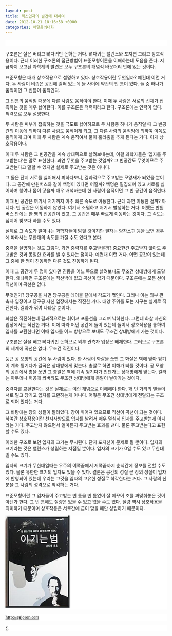 ```yaml
---
layout: post
title: 힉스입자의 발견에 대하여
date: 2012-10-21 18:16:58 +0900
categories: 깨달음의대화
---
```

<p style="color: rgb(51, 51, 51); font-family: 바탕; font-size: 13px; line-height: 21px; text-align: justify; background-color: rgb(255, 255, 255); ">
  <br />
</p>구조론은 살은 버리고 뼈다귀만 논하는 거다. 뼈다귀는 밸런스와 포지션 그리고 상호작용이다. 근데 이러한 구조론의 접근방법이 표준모형이론을 이해하는데 도움을 준다. 지금까지 보고된 과학계의 발견은 모두 구조론의 개념적 바운더리 안에 있는 것이다.

<p style="color: rgb(51, 51, 51); font-family: 바탕; font-size: 13px; line-height: 21px; text-align: justify; background-color: rgb(255, 255, 255); ">
</p>표준모형은 대개 상호작용으로 설명하고 있다. 상호작용이란 무엇일까? 예컨대 이런 거다. 두 사람이 비좁은 공간에 갇혀 있는데 둘 사이에 약간의 빈 틈이 있다. 둘 중 하나가 움직이면 그 빈틈이 움직인다.

<p style="color: rgb(51, 51, 51); font-family: 바탕; font-size: 13px; line-height: 21px; text-align: justify; background-color: rgb(255, 255, 255); ">
</p>그 빈틈의 움직임 때문에 다른 사람도 움직여야 한다. 이때 두 사람은 서로의 신체가 접촉하는 것을 매우 싫어한다. 이를 구조론은 척력이라고 한다. 구조론에는 인력이 없다. 척력으로 모두 설명한다.

<p style="color: rgb(51, 51, 51); font-family: 바탕; font-size: 13px; line-height: 21px; text-align: justify; background-color: rgb(255, 255, 255); ">
</p>두 사람은 피부가 접촉하는 것을 극도로 싫어하므로 두 사람중 하나가 움직일 때 그 빈공간의 이동에 의하여 다른 사람도 움직이게 되고, 그 다른 사람의 움직임에 의하여 이쪽도 움직이게 되며 이에 두 사람은 계속 움직여서 둘이 훌라춤을 추게 된다는 거다. 이게 상호작용이다.

<p style="color: rgb(51, 51, 51); font-family: 바탕; font-size: 13px; line-height: 21px; text-align: justify; background-color: rgb(255, 255, 255); ">
</p>이때 두 사람은 그 빈공간을 계속 상대쪽으로 날려보내는데, 이걸 과학자들은 ‘입자를 주고받는다’는 말로 표현한다. 과연 무엇을 주고받는 것일까? 그 빈공간도 무엇이므로 주고받는다고 말할 수 있지만 실제로 주고받는 것은 아니다.

<p style="color: rgb(51, 51, 51); font-family: 바탕; font-size: 13px; line-height: 21px; text-align: justify; background-color: rgb(255, 255, 255); ">
</p>그 둘은 단지 서로를 싫어해서 피하다보니, 결과적으로 주고받는 모양새가 되었을 뿐이다. 그 공간에 만원버스와 같이 백명이 있다면 어떨까? 백명은 밀집되어 있고 서로를 싫어하며 행여나 몸이 닿을까 매우 배척하는데 한 사람이 움직이면 그 빈 공간이 움직인다.

<p style="color: rgb(51, 51, 51); font-family: 바탕; font-size: 13px; line-height: 21px; text-align: justify; background-color: rgb(255, 255, 255); ">
</p>이때 빈 공간은 여기서 저기까지 아주 빠른 속도로 이동한다. 근데 과연 이동한 걸까? 아니다. 빈 공간은 이동하지 않았다. 여기서 소멸하고 저기서 발생하는 거다. 어쨌든 만원버스 안에는 한 뼘의 빈공간이 있고, 그 공간은 매우 빠르게 이동하는 것이다. 그 속도는 심지어 빛보다 빠를 수도 있다.

<p style="color: rgb(51, 51, 51); font-family: 바탕; font-size: 13px; line-height: 21px; text-align: justify; background-color: rgb(255, 255, 255); ">
</p>실제로 그 속도가 얼마냐는 과학자들이 밝힐 것이지만 필자는 양자스핀 등을 보면 경우에 따라서는 무한대의 속도를 가질 수도 있다고 본다.

<p style="color: rgb(51, 51, 51); font-family: 바탕; font-size: 13px; line-height: 21px; text-align: justify; background-color: rgb(255, 255, 255); ">
</p>중력을 설명하는 것도 그렇다. 과연 중력자를 주고받을까? 중요한건 주고받지 않아도 주고받은 것과 동일한 효과를 낼 수 있다는 점이다. 예컨대 이런 거다. 어떤 공간이 있는데 그 중에 한 명이 진동하면 다른 것도 진동하게 된다.

<p style="color: rgb(51, 51, 51); font-family: 바탕; font-size: 13px; line-height: 21px; text-align: justify; background-color: rgb(255, 255, 255); ">
</p>이때 그 공간에 두 명이 있다면 진동을 어느 쪽으로 날려보내도 무조건 상대방에게 도달한다. 왜냐하면 구조론에는 직선밖에 없고 곡선이 없기 때문이다. 구조론에는 모든 선이 직선이며 곡선은 없다.

<p style="color: rgb(51, 51, 51); font-family: 바탕; font-size: 13px; line-height: 21px; text-align: justify; background-color: rgb(255, 255, 255); ">
</p>무엇인가? 당구공을 치면 당구공은 테이블 끝에서 각도가 꺾인다. 그러나 이는 외부 관측자 입장이고 당구공 자신 입장에서는 직진한 거다. 태양 주위를 도는 지구는 실제로 직진한다. 결과가 꺾여 나타날 뿐이다.

<p style="color: rgb(51, 51, 51); font-family: 바탕; font-size: 13px; line-height: 21px; text-align: justify; background-color: rgb(255, 255, 255); ">
</p>화살은 직진하는데 결과적으로는 휘어져 포물선을 그리며 낙하한다. 그런데 화살 자신의 입장에서는 직진한 거다. 이에 따라 어떤 공간에 둘이 있는데 둘이서 상호작용을 통하여 입자를 교환한다면 이때 입자를 어느 방향으로 보내도 무조건 상대방에게 가는 것이다.

<p style="color: rgb(51, 51, 51); font-family: 바탕; font-size: 13px; line-height: 21px; text-align: justify; background-color: rgb(255, 255, 255); ">
</p>구조론은 살을 빼고 뼈다귀만 논하므로 외부 관측자 입장은 배제한다. 그러므로 구조론의 세계에 곡선은 없다. 무조건 직진이다.

<p style="color: rgb(51, 51, 51); font-family: 바탕; font-size: 13px; line-height: 21px; text-align: justify; background-color: rgb(255, 255, 255); ">
</p>둥근 공 모양의 공간에 두 사람이 있다. 한 사람이 화살을 쏘면 그 화살은 벽에 맞아 튕기어 계속 튕기다가 결국은 상대방에게 맞는다. 총알로 하면 이해가 빠를 것이다. 공 모양의 공간에서 총을 쏘면 그 총알은 벽에 계속 튕기다가 언젠가는 상대방에게 맞는다. 킬러는 아무데나 허공에 쏴버려도 무조건 상대방에게 총알이 날아가는 것이다.

<p style="color: rgb(51, 51, 51); font-family: 바탕; font-size: 13px; line-height: 21px; text-align: justify; background-color: rgb(255, 255, 255); ">
</p>중력자를 교환한다는 것은 실제로는 이런 개념으로 이해해야 한다. 꽤 먼 거리의 별들이 서로 밀고 당기고 입자를 교환하는게 아니다. 어떻든 무조건 상대방에게 전달되는 구조로 되어 있다는 거다.

<p style="color: rgb(51, 51, 51); font-family: 바탕; font-size: 13px; line-height: 21px; text-align: justify; background-color: rgb(255, 255, 255); ">
</p>그 바탕에는 장의 성질이 깔려있다. 장이 휘어져 있으므로 직선이 곡선이 되는 것이다. 하여간 상호작용이란 천지사방으로 입자를 날려서 매우 열심히 입자를 주고받는게 아니라는 거다. 주고받지 않으면서 얼마든지 주고받는 효과를 낸다. 물론 주고받는다고 표현할 수도 있다.

<p style="color: rgb(51, 51, 51); font-family: 바탕; font-size: 13px; line-height: 21px; text-align: justify; background-color: rgb(255, 255, 255); ">
</p>이러한 구조로 보면 입자의 크기는 무시된다. 단지 포지션이 문제로 될 뿐이다. 입자의 크기라는 것은 밸런스가 성립하는 지점일 뿐이다. 입자의 크기가 0일 수도 있고 무한대일 수도 있다.

<p style="color: rgb(51, 51, 51); font-family: 바탕; font-size: 13px; line-height: 21px; text-align: justify; background-color: rgb(255, 255, 255); ">
</p>입자의 크기가 무한대일때는 우주의 이쪽끝에서 저쪽끝까지 순식간에 정보를 전할 수도 있다. 물론 유한한 크기의 입자도 있을 수 있다. 결론은 공간의 성질 곧 장의 성질이 입자에 반영되어 있는데 우리는 그것을 입자의 고유한 성질로 착각한다는 거다. 그 사람의 신분을 그 사람의 성격으로 착각하는 거다.

<p style="color: rgb(51, 51, 51); font-family: 바탕; font-size: 13px; line-height: 21px; text-align: justify; background-color: rgb(255, 255, 255); ">
</p>표준모형이란 그 입자들이 주고받는 빈 틈을 빈 틈없이 잘 메꾸어 조를 짜맞춰놓은 것이 아닌가 한다. 그 빈 틈에도 질량은 있을 수 있고 없을 수도 있다. 질량 역시 상호작용을 의미하기 때문이며 상호작용은 서로간에 급이 맞을 때만 성립하기 때문이다.

<p style="color: rgb(51, 51, 51); font-family: 바탕; font-size: 13px; line-height: 21px; text-align: justify; background-color: rgb(255, 255, 255); ">
</p>

<p style="color: rgb(51, 51, 51); font-family: 바탕; font-size: 13px; line-height: 21px; text-align: justify; background-color: rgb(255, 255, 255); ">
  <a href="?mid=WaytoWin" target="_self" style="color: rgb(51, 51, 51); "><img src="files/attach/images/199/290/248/123456.JPG" alt="0.JPG" title="0.JPG" width="200" height="287" rel="xe_gallery" style="border: 0px; " /></a>
</p>

<p style="color: rgb(51, 51, 51); font-family: 바탕; font-size: 13px; line-height: 21px; text-align: justify; background-color: rgb(255, 255, 255); ">
</p>

<p style="color: rgb(51, 51, 51); font-family: 바탕; font-size: 13px; line-height: 21px; text-align: justify; background-color: rgb(255, 255, 255); ">
</p>

<p style="color: rgb(51, 51, 51); font-family: 바탕; font-size: 13px; line-height: 21px; text-align: justify; background-color: rgb(255, 255, 255); ">
</p>

<p style="color: rgb(51, 51, 51); font-family: 바탕; font-size: 13px; line-height: 21px; text-align: justify; background-color: rgb(255, 255, 255); ">
  <b><a href="http://gujoron.com/" target="_blank" style="color: rgb(51, 51, 51); ">http://gujoron.com</a></b><br />
</p>

<p style="color: rgb(51, 51, 51); font-family: 바탕; font-size: 13px; line-height: 21px; text-align: justify; background-color: rgb(255, 255, 255); ">
  <b>∑</b>
</p>